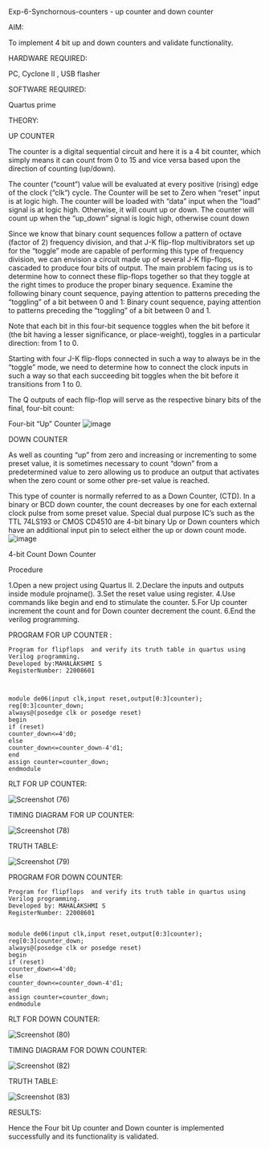Exp-6-Synchornous-counters - up counter and down counter 

AIM:

To implement 4 bit up and down counters and validate  functionality.

HARDWARE REQUIRED: 

PC, Cyclone II , USB flasher

SOFTWARE REQUIRED: 

Quartus prime

THEORY:

UP COUNTER

The counter is a digital sequential circuit and here it is a 4 bit counter, which simply means it can count from 0 to 15 and vice versa based upon the direction of counting (up/down). 

The counter (“count“) value will be evaluated at every positive (rising) edge of the clock (“clk“) cycle.
The Counter will be set to Zero when “reset” input is at logic high.
The counter will be loaded with “data” input when the “load” signal is at logic high. Otherwise, it will count up or down.
The counter will count up when the “up_down” signal is logic high, otherwise count down

Since we know that binary count sequences follow a pattern of octave (factor of 2) frequency division, and that J-K flip-flop multivibrators set up for the “toggle” mode are capable of performing this type of frequency division, we can envision a circuit made up of several J-K flip-flops, cascaded to produce four bits of output.
The main problem facing us is to determine how to connect these flip-flops together so that they toggle at the right times to produce the proper binary sequence.
Examine the following binary count sequence, paying attention to patterns preceding the “toggling” of a bit between 0 and 1:
Binary count sequence, paying attention to patterns preceding the “toggling” of a bit between 0 and 1.

Note that each bit in this four-bit sequence toggles when the bit before it (the bit having a lesser significance, or place-weight), toggles in a particular direction: from 1 to 0.



 
 

Starting with four J-K flip-flops connected in such a way to always be in the “toggle” mode, we need to determine how to connect the clock inputs in such a way so that each succeeding bit toggles when the bit before it transitions from 1 to 0.

The Q outputs of each flip-flop will serve as the respective binary bits of the final, four-bit count:

 
 

Four-bit “Up” Counter
![image](https://user-images.githubusercontent.com/36288975/169644758-b2f4339d-9532-40c5-af40-8f4f8c942e2c.png)



DOWN COUNTER 

As well as counting “up” from zero and increasing or incrementing to some preset value, it is sometimes necessary to count “down” from a predetermined value to zero allowing us to produce an output that activates when the zero count or some other pre-set value is reached.

This type of counter is normally referred to as a Down Counter, (CTD). In a binary or BCD down counter, the count decreases by one for each external clock pulse from some preset value. Special dual purpose IC’s such as the TTL 74LS193 or CMOS CD4510 are 4-bit binary Up or Down counters which have an additional input pin to select either the up or down count mode.
![image](https://user-images.githubusercontent.com/36288975/169644844-1a14e123-7228-4ed8-81a9-eb937dff4ac8.png)


4-bit Count Down Counter

Procedure

1.Open a new project using Quartus II. 2.Declare the inputs and outputs inside module projname(). 3.Set the reset value using register. 4.Use commands like begin and end to stimulate the counter. 5.For Up counter increment the count and for Down counter decrement the count. 6.End the verilog programming.



PROGRAM FOR UP COUNTER :

    Program for flipflops  and verify its truth table in quartus using Verilog programming.
    Developed by:MAHALAKSHMI S
    RegisterNumber: 22008601 



    module de06(input clk,input reset,output[0:3]counter);
    reg[0:3]counter_down;
    always@(posedge clk or posedge reset)
    begin
    if (reset)
    counter_down<=4'd0;
    else 
    counter_down<=counter_down-4'd1;
    end
    assign counter=counter_down;
    endmodule


RLT FOR UP COUNTER:

![Screenshot (76)](https://user-images.githubusercontent.com/122199968/213877993-e8683ef1-ebd6-4f00-b741-f52f0337aff5.png)

TIMING DIAGRAM FOR UP COUNTER:

![Screenshot (78)](https://user-images.githubusercontent.com/122199968/213878267-879e7f45-378b-4e56-9d5b-52d280ab7adf.png)

TRUTH TABLE:

![Screenshot (79)](https://user-images.githubusercontent.com/122199968/213878326-c7f59b2b-7ee7-4c49-9ee7-2b730511a85e.png)


PROGRAM FOR DOWN COUNTER:

    Program for flipflops  and verify its truth table in quartus using Verilog programming.
    Developed by: MAHALAKSHMI S
    RegisterNumber: 22008601


    module de06(input clk,input reset,output[0:3]counter);
    reg[0:3]counter_down;
    always@(posedge clk or posedge reset)
    begin
    if (reset)
    counter_down<=4'd0;
    else
    counter_down<=counter_down-4'd1;
    end
    assign counter=counter_down;
    endmodule


RLT FOR DOWN COUNTER:

![Screenshot (80)](https://user-images.githubusercontent.com/122199968/213878450-20ea8b0c-a480-4c45-bd22-53bbfc3282cb.png)

TIMING DIAGRAM FOR DOWN COUNTER:

![Screenshot (82)](https://user-images.githubusercontent.com/122199968/213878578-6d76b15c-7d22-4711-b6e1-00ee683edcf9.png)

TRUTH TABLE:

![Screenshot (83)](https://user-images.githubusercontent.com/122199968/213878645-589888ef-8fb9-49c9-b402-f03b65076573.png)

RESULTS:

Hence the Four bit Up counter and Down counter is implemented successfully and its functionality is validated.


